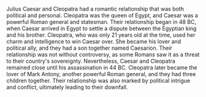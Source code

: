 Julius Caesar and Cleopatra had a romantic relationship that was both political and personal. Cleopatra was the queen of Egypt, and Caesar was a powerful Roman general and statesman. Their relationship began in 48 BC, when Caesar arrived in Egypt to settle a dispute between the Egyptian king and his brother. Cleopatra, who was only 21 years old at the time, used her charm and intelligence to win Caesar over. She became his lover and political ally, and they had a son together named Caesarion. Their relationship was not without controversy, as some Romans saw it as a threat to their country's sovereignty. Nevertheless, Caesar and Cleopatra remained close until his assassination in 44 BC. Cleopatra later became the lover of Mark Antony, another powerful Roman general, and they had three children together. Their relationship was also marked by political intrigue and conflict, ultimately leading to their downfall.
